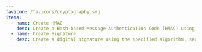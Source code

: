 ```yaml
---
favicon: /favicons/cryptography.svg
items:
  - name: Create HMAC
    desc: Create a Hash-based Message Authentication Code (HMAC) using the specified algorithm, secret key, and message.
  - name: Create Signature
    desc: Create a digital signature using the specified algorithm, secret key, and message.
---
```


<script setup>
  import CustomListing from '../../components/CustomListing.vue'
</script>

<CustomListing />
